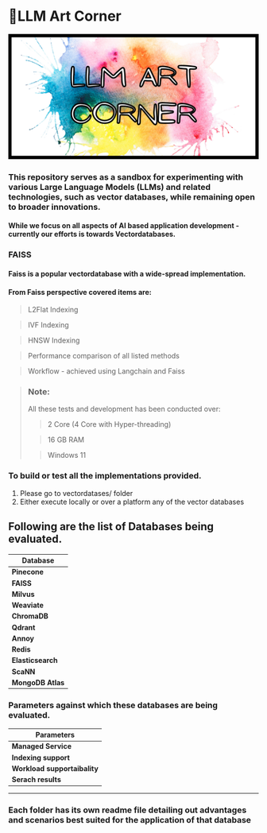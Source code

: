 # 🚀LLM Art Corner

![alt text](LLMArtCorner.png "LLM Art Corner")

### This repository serves as a sandbox for experimenting with various Large Language Models (LLMs) and related technologies, such as vector databases, while remaining open to broader innovations.

#### While we focus on all aspects of AI based application development - currently our efforts is towards Vectordatabases.

### FAISS 

#### Faiss is a popular vectordatabase with a wide-spread implementation.
#### From Faiss perspective covered items are:
> L2Flat Indexing

> IVF Indexing

> HNSW Indexing

> Performance comparison of all listed methods

> Workflow - achieved using Langchain and Faiss


> ### Note:
> All these tests and development has been conducted over:
>> 2 Core (4 Core with Hyper-threading)
> 
>> 16 GB RAM
> 
>> Windows 11


### To build or test all the implementations provided. 
1. Please go to vectordatases/ folder
2. Either execute locally or over a platform any of the vector databases

## Following are the list of Databases being evaluated.
| **Database**      |
|-------------------|
| **Pinecone**      | 
| **FAISS**         |
| **Milvus**        |
| **Weaviate**      |
| **ChromaDB**      |
| **Qdrant**        |
| **Annoy**         |
| **Redis**         |
| **Elasticsearch** |
| **ScaNN**         |
| **MongoDB Atlas** |


### Parameters against which these databases are being evaluated.
| **Parameters**               |
|------------------------------|
| **Managed Service**          |
| **Indexing support**         |
| **Workload supportaibality** |
| **Serach results**           |

---
### Each folder has its own readme file detailing out advantages and scenarios best suited for the application of that database